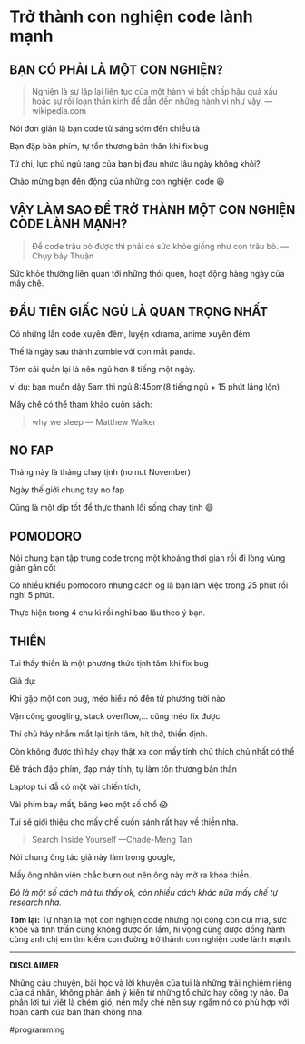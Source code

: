 # Trở thành con nghiện code lành mạnh

## **BẠN CÓ PHẢI LÀ MỘT CON NGHIỆN?**

> Nghiện là sự lặp lại liên tục của một hành vi bất chấp hậu quả xấu hoặc sự rối loạn thần kinh để dẫn đến những hành vi như vậy. — wikipedia.com

Nói đơn giản là bạn code từ sáng sớm đến chiều tà

Bạn đập bàn phím, tự tổn thương bản thân khi fix bug

Tứ chi, lục phủ ngủ tạng của bạn bị đau nhức lâu ngày không khỏi?

Chào mừng bạn đến động của những con nghiện code 😆

## **VẬY LÀM SAO ĐỂ TRỞ THÀNH MỘT CON NGHIỆN CODE LÀNH MẠNH?**

> Để code trâu bò được thì phải có sức khỏe giống như con trâu bò. — Chụy bảy Thuận

Sức khỏe thường liên quan tới những thói quen, hoạt động hàng ngày của mấy chế.

## **ĐẦU TIÊN GIẤC NGỦ LÀ QUAN TRỌNG NHẤT**

Có những lần code xuyên đêm, luyện kdrama, anime xuyên đêm

Thế là ngày sau thành zombie với con mắt panda.

Tóm cái quần lại là nên ngủ hơn 8 tiếng một ngày.

ví dụ: bạn muốn dậy 5am thì ngủ 8:45pm(8 tiếng ngủ + 15 phút lăng lộn)

Mấy chế có thể tham khảo cuốn sách:

> why we sleep — Matthew Walker

## **NO FAP**

Tháng này là tháng chay tịnh (no nut November)

Ngày thế giới chung tay no fap

Cũng là một dịp tốt để thực thành lối sống chay tịnh 😅

## **POMODORO**

Nói chung bạn tập trung code trong một khoảng thời gian rồi đi lòng vùng giản gân cốt

Có nhiều khiểu pomodoro nhưng cách og là bạn làm việc trong 25 phút rồi nghỉ 5 phút.

Thực hiện trong 4 chu kì rồi nghỉ bao lâu theo ý bạn.

## **THIỀN**

Tui thấy thiền là một phương thức tịnh tâm khi fix bug

Giả dụ:

Khi gặp một con bug, méo hiểu nó đến từ phương trời nào

Vận công googling, stack overflow,... cũng méo fix được

Thí chủ hảy nhắm mắt lại tịnh tâm, hít thở, thiền định.

Còn không được thì hãy chạy thật xa con mấy tính chủ thích chủ nhất có thể

Để trách đập phím, đạp máy tính, tự làm tổn thương bản thân

Laptop tui đẫ có một vài chiến tích,

Vài phím bay mất, băng keo một số chổ 😱

Tui sẽ giới thiệu cho mấy chế cuốn sánh rất hay về thiền nha.

> Search Inside Yourself —Chade-Meng Tan

Nói chung ông tác giả này làm trong google,

Mấy ông nhân viên chắc burn out nên ông này mở ra khóa thiền.

_Đó là một số cách mà tui thấy ok, còn nhiều cách khác nữa mấy chế tự research nha._

**Tóm lại:** Tự nhận là một con nghiện code nhưng nội công còn cùi mía, sức khỏe và tinh thần cũng không được ổn lắm, hi vọng cùng được đồng hành cùng anh chị em tìm kiếm con đường trở thành con nghiện code lành mạnh.

---

**DISCLAIMER**

Những câu chuyện, bài học và lời khuyên của tui là những trải nghiệm riêng của cá nhân, không phản ánh ý kiến từ những tổ chức hay công ty nào. Đa phần lời tui viết là chém gió, nên mấy chế nên suy ngẩm nó có phù hợp với hoàn cảnh của bản thân không nha.

#programming 